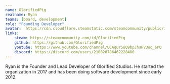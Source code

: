 ```yaml
---
name: GlorifiedPig
realname: Ryan
teams: [board, development]
role: "Founding Developer"
avatar:  https://cdn.cloudflare.steamstatic.com/steamcommunity/public/images/avatars/e0/e0ba3d847f3b3daad882c5b772fb56009bd52433_full.jpg
links:
    steam: https://steamcommunity.com/id/GlorifiedPig
    github: https://github.com/GlorifiedPig
    youtube: https://www.youtube.com/channel/UCAqur5uQ9bpJhsHV3oq_6PQ
    discord: https://discord.com/users/210828786462228480
---
```

Ryan is the Founder and Lead Developer of Glorified Studios. He started the organization in 2017 and has been doing software development since early 2012.
